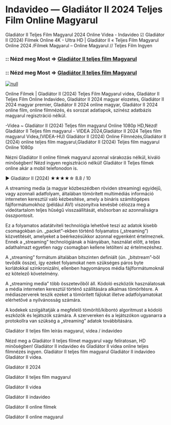 # Indavideo — Gladiátor II 2024 Teljes Film Online Magyarul

Gladiátor II Teljes Film Magyarul 2024 Online Videa - Indavideo ☑ Gladiátor II (2024) Filmek Online 4K - Ultra HD | Gladiátor II « Teljes Film Magyarul Online 2024 /Filmek Magyarul – Online Magyarul // Teljes Film Ingyen

### :: Nézd meg Most => [Gladiátor II teljes film Magyarul](https://t.co/NTjQFXmCQz)

### :: Nézd meg Most => [Gladiátor II teljes film Magyarul](https://t.co/NTjQFXmCQz)

[![null](https://static.wixstatic.com/media/855a25_043b5abeb4ae4d35ac003198e7fe56ed~mv2.gif)](https://t.co/NTjQFXmCQz)

Online Filmek | Gladiátor II (2024) Teljes Film Magyarul videa, Gladiátor II Teljes Film Online Indavideo, Gladiátor II 2024 magyar elozetes, Gladiátor II 2024 magyar premier, Gladiátor II 2024 online magyar, Gladiátor II 2024 online film, online filmnézés, és sorozat adatlapok, színész adatbázis magyarul regisztráció nélkül.

-Videa ~ Gladiátor II (2024) Teljes film magyarul Online 1080p HD,Nézd! Gladiátor II Teljes film magyarul - VIDEA 2024,Gladiátor II 2024 Teljes film magyarul Videa,(VIDEA-HU) Gladiátor II (2024) Online Filmnézés,Gladiátor II (2024) online teljes film magyarul,Gladiátor II (2024) Teljes film magyarul Online 1080p

Nézni Gladiátor II online filmek magyarul azonnal várakozás nélkül, kiváló minőségben! Nézd ingyen regisztráció nélkül! Gladiátor II Teljes filmek online akár a mobil telefonodon is.

▶️ Gladiátor II (2024) ★★★★☆ 8.8 / 10

A streaming media (a magyar közbeszédben röviden streaming) egyidejű, vagy azonnali adatfolyam, általában tömörített multimédiás információ interneten keresztül való kézbesítése, amely a bináris számítógépes fájlformátumokhoz (például AVI) viszonyítva kevésbé célozza meg a videótartalom teljes hűségű visszaállítását, elsősorban az azonnaliságra összpontosít.

Ez a folyamatos adatátviteli technológia lehetővé teszi az adatok kisebb csomagokban ún. „packet”-ekben történő folyamatos („streaming”) közvetítését, amelyeket a beérkezésükkor azonnal egyenként értelmeznek. Ennek a „streaming” technológiának a hiányában, használat előtt, a teljes adathalmazt egyetlen nagy csomagban kellene letölteni az értelmezéshez.

A „streaming” formátum általában bitszinten definiált (ún. „bitstream”-ből tevődik össze), így ezeket folyamokat nem szükséges páros byte korlátokkal szinkronizálni, ellenben hagyományos média fájlformátumoknál ez kötelező követelmény.

A „streaming media” több összetevőből áll. Kódoló eszközök használatosak a média interneten keresztül történő szállítására alkalmas tömörítésre. A médiaszerverek teszik ezeket a tömörített fájlokat illetve adatfolyamatokat elérhetővé a nyilvánosság számára.

A kodekek szolgáltatják a megfelelő tömörítő/kibontó algoritmust a kódoló eszközök és lejátszók számára. A szervereken és a lejátszókon ugyanarra a protokollra van szükség a „streaming” adatok továbbítására.

Gladiátor II teljes film leírás magyarul, videa / indavideo

Nézd meg a Gladiátor II teljes filmet magyarul vagy feliratosan, HD minőségben! Gladiátor II indavideo és Gladiátor II videa online teljes filmnézés ingyen. Gladiátor II teljes film magyarul Gladiátor II indavideo Gladiátor II videa.

Gladiátor II 2024

Gladiátor II teljes film magyarul

Gladiátor II videa

Gladiátor II indavideo

Gladiátor II online filmek

Gladiátor II online magyarul
